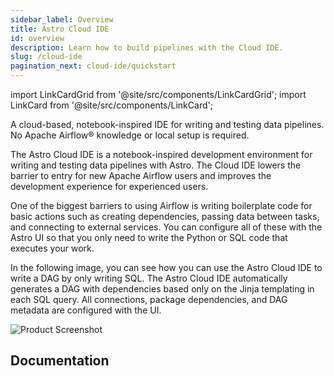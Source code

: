 ```yaml
---
sidebar_label: Overview
title: Astro Cloud IDE
id: overview
description: Learn how to build pipelines with the Cloud IDE.
slug: /cloud-ide
pagination_next: cloud-ide/quickstart
---
```


import LinkCardGrid from '@site/src/components/LinkCardGrid';
import LinkCard from '@site/src/components/LinkCard';

<p class="DocItem__header-description">
  A cloud-based, notebook-inspired IDE for writing and testing data pipelines. No Apache Airflow® knowledge or local setup is required.
</p>

The Astro Cloud IDE is a notebook-inspired development environment for writing and testing data pipelines with Astro. The Cloud IDE lowers the barrier to entry for new Apache Airflow users and improves the development experience for experienced users.

One of the biggest barriers to using Airflow is writing boilerplate code for basic actions such as creating dependencies, passing data between tasks, and connecting to external services. You can configure all of these with the Astro UI so that you only need to write the Python or SQL code that executes your work.

In the following image, you can see how you can use the Astro Cloud IDE to write a DAG by only writing SQL. The Astro Cloud IDE automatically generates a DAG with dependencies based only on the Jinja templating in each SQL query. All connections, package dependencies, and DAG metadata are configured with the UI.

![Product Screenshot](/img/cloud-ide/pipeline-editor.png)

## Documentation

<LinkCardGrid>
  <LinkCard truncate label="Quickstart" description="Create data pipelines with the Cloud IDE." href="/astro/cloud-ide/quickstart" />
  <LinkCard truncate label="Deploy a project" description="Push your changes from the Astro Cloud IDE directly to GitHub or a Deployment." href="/astro/cloud-ide/deploy-project" />
  <LinkCard truncate label="Security" description="Learn how the Astro Cloud IDE keeps your code and production Deployments secure." href="/astro/cloud-ide/security" />
</LinkCardGrid>
